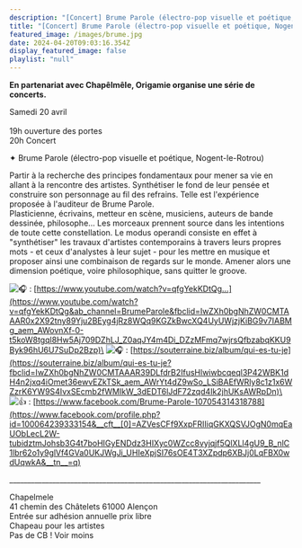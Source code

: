 ```yaml
---
description: "[Concert] Brume Parole (électro-pop visuelle et poétique, Nogent-le-Rotrou)"
title: "[Concert] Brume Parole (électro-pop visuelle et poétique, Nogent-le-Rotrou)"
featured_image: /images/brume.jpg
date: 2024-04-20T09:03:16.354Z
display_featured_image: false
playlist: "null"
---
```

**En partenariat avec Chapêlmêle, Origamie organise une série de concerts.**

Samedi 20 avril\
\
19h ouverture des portes\
20h Concert

<!--more-->

✦ Brume Parole (électro-pop visuelle et poétique, Nogent-le-Rotrou)

Partir à la recherche des principes fondamentaux pour mener sa vie en allant à la rencontre des artistes. Synthétiser le fond de leur pensée et construire son personnage au fil des refrains. Telle est l'expérience proposée à l'auditeur de Brume Parole.\
Plasticienne, écrivains, metteur en scène, musiciens, auteurs de bande dessinée, philosophe... Les morceaux prennent source dans les intentions de toute cette constellation. Le modus operandi consiste en effet à "synthétiser" les travaux d'artistes contemporains à travers leurs propres mots - et ceux d'analystes à leur sujet - pour les mettre en musique et proposer ainsi une combinaison de regards sur le monde. Amener alors une dimension poétique, voire philosophique, sans quitter le groove.

![🎧](https://static.xx.fbcdn.net/images/emoji.php/v9/t1/1/16/1f3a7.png) : [https://www.youtube.com/watch?v=qfgYekKDtQg...](https://www.youtube.com/watch?v=qfgYekKDtQg&ab_channel=BrumeParole&fbclid=IwZXh0bgNhZW0CMTAAAR0x2X92tny89Yju2BEyg4jRz8WQq9KGZkBwcXQ4UyUWjzjKiBG9v7IABMg_aem_AWovnXf-0-t5koW8tgql8Hw5Aj709DZhLJ_Z0aqJY4m4Di_DZzMFmq7wjrsQfbzabqKKU9Byk96hU6U7SuDp2Bzp)\
![🎧](https://static.xx.fbcdn.net/images/emoji.php/v9/t1/1/16/1f3a7.png) : [https://souterraine.biz/album/qui-es-tu-je](https://souterraine.biz/album/qui-es-tu-je?fbclid=IwZXh0bgNhZW0CMTAAAR39DLfdrB2IfusHlwiwbcqeql3P42WBK1dH4n2jxq4iOmet36ewvEZkTSk_aem_AWrYt4dZ9wSo_LSiBAEfWRly8c1z1x6WZzrK6YW9S4IvxSEcmb2fWMIkW_3dEDT6lJdF72zqd4Ik2jhUKsAWRpDn)\
![👍](https://static.xx.fbcdn.net/images/emoji.php/v9/tfc/1/16/1f44d.png) : [https://www.facebook.com/Brume-Parole-107054314318788](https://www.facebook.com/profile.php?id=100064239333154&__cft__[0]=AZVesCFf9XxpFRIIiqGKXQSVJOgN0mqEaUObLecL2W-tubidztmJohsb3G4t7boHIGyENDdz3HIXyc0WZcc8vyjqjf5QlXLl4gU9_B_nlC1lbr62o1y9glVf4GVa0UKJWgJi_UHIeXpjSI76sOE4T3XZpdp6XBJj0LqFBX0wdUqwkA&__tn__=q)

\_\_\_\_\_\_\_\_\_\_\_\_\_\_\_\_\_\_\_\_\_\_\_\_\_\_\_\_\_\_\_\_\_\_\_\_\_\_\_\_\_\_\_\_\_\_\_\_\_\_\_\_\_\_\_\_\_\_\_\_\_\_\_\_\_\_\_\_\_\_

Chapelmele\
41 chemin des Châtelets 61000 Alençon\
Entrée sur adhésion annuelle prix libre\
Chapeau pour les artistes\
Pas de CB ! Voir moins